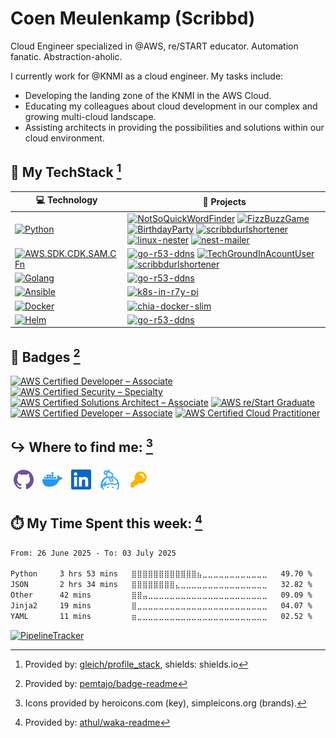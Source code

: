 # Coen Meulenkamp (Scribbd)

Cloud Engineer specialized in @AWS, re/START educator. Automation fanatic. Abstraction-aholic.

I currently work for @KNMI as a cloud engineer. My tasks include: 
- Developing the landing zone of the KNMI in the AWS Cloud.
- Educating my colleagues about cloud development in our complex and growing multi-cloud landscape.
- Assisting architects in providing the possibilities and solutions within our cloud environment.

<!--
## 🛤️ My Current Projects:
<!--START_SECTION:activity -/->
<!--END_SECTION:activity -/->

Provided by: [jamesgeorge007/github-activity-readme](https://github.com/jamesgeorge007/github-activity-readme)
-->

## 🥞 My TechStack [^1]
<!-- START OF PROFILE STACK, DO NOT REMOVE -->
| 💻 **Technology** | 🚀 **Projects** |
| - | - |
| [![Python](https://img.shields.io/static/v1?label=&message=Python&color=3C78A9&logo=python&logoColor=FFFFFF)](https://www.python.org/) | [![NotSoQuickWordFinder](https://img.shields.io/static/v1?label=&message=NotSoQuickWordFinder&color=000605&logo=github&logoColor=FFFFFF&labelColor=000605)](https://github.com/Scribbd/NotSoQuickWordFinder) [![FizzBuzzGame](https://img.shields.io/static/v1?label=&message=FizzBuzzGame&color=000605&logo=github&logoColor=FFFFFF&labelColor=000605)](https://github.com/Scribbd/FizzBuzzGame) [![BirthdayParty](https://img.shields.io/static/v1?label=&message=BirthdayParty&color=000605&logo=github&logoColor=FFFFFF&labelColor=000605)](https://github.com/Scribbd/BirthdayParty) [![scribbdurlshortener](https://img.shields.io/static/v1?label=&message=scribbdurlshortener&color=000605&logo=github&logoColor=FFFFFF&labelColor=000605)](https://github.com/Scribbd/scribbdurlshortener) [![linux-nester](https://img.shields.io/static/v1?label=&message=linux-nester&color=000605&logo=github&logoColor=FFFFFF&labelColor=000605)](https://github.com/Scribbd/linux-nester) [![nest-mailer](https://img.shields.io/static/v1?label=&message=nest-mailer&color=000605&logo=github&logoColor=FFFFFF&labelColor=000605)](https://github.com/Scribbd/nest-mailer) |
| [![AWS.SDK.CDK.SAM.CFn](https://img.shields.io/static/v1?label=&message=AWS.SDK.CDK.SAM.CFn&color=232F3E&logo=amazon%20aws&logoColor=FFFFFF)](https://aws.amazon.com/) | [![go-r53-ddns](https://img.shields.io/static/v1?label=&message=go-r53-ddns&color=000605&logo=github&logoColor=FFFFFF&labelColor=000605)](https://github.com/Scribbd/go-r53-ddns) [![TechGroundInAcountUser](https://img.shields.io/static/v1?label=&message=TechGroundInAcountUser&color=000605&logo=github&logoColor=FFFFFF&labelColor=000605)](https://github.com/Scribbd/TechGroundInAcountUser) [![scribbdurlshortener](https://img.shields.io/static/v1?label=&message=scribbdurlshortener&color=000605&logo=github&logoColor=FFFFFF&labelColor=000605)](https://github.com/Scribbd/scribbdurlshortener) |
| [![Golang](https://img.shields.io/static/v1?label=&message=Golang&color=7FD6EA&logo=go&logoColor=FFFFFF)](https://golang.org) | [![go-r53-ddns](https://img.shields.io/static/v1?label=&message=go-r53-ddns&color=000605&logo=github&logoColor=FFFFFF&labelColor=000605)](https://github.com/Scribbd/go-r53-ddns) |
| [![Ansible](https://img.shields.io/static/v1?label=&message=Ansible&color=EE0000&logo=ansible&logoColor=FFFFFF)](https://www.ansible.com/) | [![k8s-in-r7y-pi](https://img.shields.io/static/v1?label=&message=k8s-in-r7y-pi%20(WIP)&color=000605&logo=github&logoColor=FFFFFF&labelColor=000605)](https://github.com/Scribbd/k8s-in-r7y-pi) |
| [![Docker](https://img.shields.io/static/v1?label=&message=Docker&color=2496ED&logo=docker&logoColor=FFFFFF)](https://www.docker.com/) | [![chia-docker-slim](https://img.shields.io/static/v1?label=&message=chia-docker-slim&color=000605&logo=github&logoColor=FFFFFF&labelColor=000605)](https://github.com/Scribbd/chia-docker-slim) |
| [![Helm](https://img.shields.io/static/v1?label=&message=Helm&color=0F1689&logo=helm&logoColor=FFFFFF)](https://helm.sh/) | [![go-r53-ddns](https://img.shields.io/static/v1?label=&message=go-r53-ddns&color=000605&logo=github&logoColor=FFFFFF&labelColor=000605)](https://github.com/Scribbd/go-r53-ddns) |
<!-- END OF PROFILE STACK, DO NOT REMOVE -->

[^1]: Provided by: [gleich/profile_stack](https://github.com/gleich/profile_stack), shields: shields.io

## 📛 Badges [^2]
<!--START_SECTION:badges-->

[![AWS Certified Developer – Associate](https://images.credly.com/size/64x64/images/b9feab85-1a43-4f6c-99a5-631b88d5461b/image.png)](http://www.credly.com/badges/82557d75-4819-45f7-bfe9-4ea9569e926e "AWS Certified Developer – Associate")
[![AWS Certified Security – Specialty](https://images.credly.com/size/64x64/images/53acdae5-d69f-4dda-b650-d02ed7a50dd7/image.png)](http://www.credly.com/badges/19205f3b-888c-4d6c-bb0d-319c34ef4285 "AWS Certified Security – Specialty")
[![AWS Certified Solutions Architect – Associate](https://images.credly.com/size/64x64/images/0e284c3f-5164-4b21-8660-0d84737941bc/image.png)](http://www.credly.com/badges/df935c7e-6ba9-4f79-97b8-539660930908 "AWS Certified Solutions Architect – Associate")
[![AWS re/Start Graduate](https://images.credly.com/size/64x64/images/44e2c252-5d19-4574-9646-005f7225bf53/image.png)](http://www.credly.com/badges/b6947f21-a85f-415b-81e6-9158d469191c "AWS re/Start Graduate")
[![AWS Certified Developer – Associate](https://images.credly.com/size/64x64/images/b9feab85-1a43-4f6c-99a5-631b88d5461b/image.png)](http://www.credly.com/badges/1dbb980b-4915-4e46-8fd7-41f627c5cd1b "AWS Certified Developer – Associate")
[![AWS Certified Cloud Practitioner](https://images.credly.com/size/64x64/images/00634f82-b07f-4bbd-a6bb-53de397fc3a6/image.png)](http://www.credly.com/badges/e9fcdbe5-8cdc-452c-a05f-50f6512a478e "AWS Certified Cloud Practitioner")
<!--END_SECTION:badges-->

[^2]: Provided by: [pemtajo/badge-readme](https://github.com/pemtajo/badge-readme)

## ↪️ Where to find me: [^3]
<a href="https://github.com/Scribbd"><img style="padding:5px" src="./assets/github.png" alt="Github Profile. Where you are at!" title="Github Profile. Where you are at!"></a> <a href="https://hub.docker.com/u/scribbd"><img style="padding:5px" src="./assets/docker.png" alt="Docker-Hub Profile" title="DockerHub Profile"></a> <a href="https://www.linkedin.com/in/coen-meulenkamp-88767031/"><img style="padding:5px" src="./assets/linkedin.png" alt="LinkedIn Profile" title="LinkedIn Profile"></a> <a href="https://keybase.io/scribbd"><img style="padding:5px" src="./assets/keybase.png" title="KeyBase Profile"></img></a> <a href="https://keybase.io/scribbd/pgp_keys.asc"><img style="padding:5px" src="./assets/public_key.png" alt="Get my public keys!" title="Get my public keys!"></a>

[^3]: Icons provided by heroicons.com (key), simpleicons.org (brands).

## ⏱️ My Time Spent this week: [^4]
<!--START_SECTION:waka-->

```txt
From: 26 June 2025 - To: 03 July 2025

Python     3 hrs 53 mins   ⣿⣿⣿⣿⣿⣿⣿⣿⣿⣿⣿⣿⣦⣀⣀⣀⣀⣀⣀⣀⣀⣀⣀⣀⣀   49.70 %
JSON       2 hrs 34 mins   ⣿⣿⣿⣿⣿⣿⣿⣿⣄⣀⣀⣀⣀⣀⣀⣀⣀⣀⣀⣀⣀⣀⣀⣀⣀   32.82 %
Other      42 mins         ⣿⣿⣤⣀⣀⣀⣀⣀⣀⣀⣀⣀⣀⣀⣀⣀⣀⣀⣀⣀⣀⣀⣀⣀⣀   09.09 %
Jinja2     19 mins         ⣿⣀⣀⣀⣀⣀⣀⣀⣀⣀⣀⣀⣀⣀⣀⣀⣀⣀⣀⣀⣀⣀⣀⣀⣀   04.07 %
YAML       11 mins         ⣶⣀⣀⣀⣀⣀⣀⣀⣀⣀⣀⣀⣀⣀⣀⣀⣀⣀⣀⣀⣀⣀⣀⣀⣀   02.52 %
```

<!--END_SECTION:waka-->

[^4]: Provided by: [athul/waka-readme](https://github.com/athul/waka-readme)

[![PipelineTracker](https://github.com/Scribbd/Scribbd/actions/workflows/frequent_updates.yml/badge.svg)](https://github.com/Scribbd/Scribbd/actions/workflows/frequent_updates.yml)
